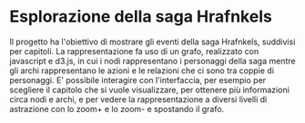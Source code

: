 # Esplorazione della saga Hrafnkels
Il progetto ha l'obiettivo di mostrare gli eventi della saga Hrafnkels, suddivisi per capitoli.
La rappresentazione fa uso di un grafo, realizzato con javascript e d3.js, in cui i nodi rappresentano i personaggi della saga mentre gli archi rappresentano le azioni e le relazioni che ci sono tra coppie di personaggi.
E' possibile interagire con l'interfaccia, per esempio per scegliere il capitolo che si vuole visualizzare, per ottenere più informazioni circa nodi e archi, e per vedere la rappresentazione a diversi livelli di astrazione con lo zoom+ e lo zoom- e spostando il grafo.
